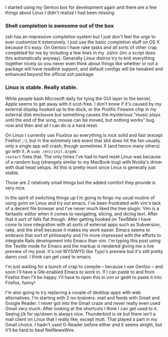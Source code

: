 I started using my Gentoo box for development again and there are a few things about Linux I didn't realize I had been missing.

### Shell completion is awesome out of the box ###

zsh has an impressive completion system but I just don't feel the urge to ever customize it extensively.  I just use the basic completion stuff on OS X because it's easy.  On Gentoo I have rake tasks and all sorts of other crap completed for me by including a few lines in my .zshrc (iirc a script does this automatically anyway).  Generally Linux distros try to knit everything together nicely so you never even think about things like whether or not a package will have readline support, and default configs will be tweaked and enhanced beyond the official zsh package.

### Linux is stable. Really stable. ###

While people bash Microsoft daily for tying the GUI layer to the kernel, Apple seems to get away with it scot-free.  I don't know if it's caused by my external display hooked up to the dock, or the Prolific Firewire chip in my external disk enclosure but something causes the mysterious "music plays until the end of the song, mouse can be moved, but nothing works" bug now and then and all I can do is a hard reset.

On Linux I currently use Fluxbox so everything is rock solid and fast (except Firefox! ;-), but in the extremely rare event that shit does hit the fan usually only a single app will crash, though sometimes X (and hence many others) go with it.  A <code>sudo /etc/init.d/gdm restart</code> fixes that.  The only times I've had to hard reset Linux was because of a random bug (strangely similar to my MacBook bug) with Nvidia's driver with dual head setups.  All this is pretty moot since Linux is generally just stable.

Those are 2 relatively small things but the added comfort they provide is very nice.

In the spirit of switching things up I'm going to forgo my usual routine of using gvim on Linux and try out emacs.  I've been frustrated with vim's lack of a decent file browser and I've never much liked the tree plugin.  Vim is a fantastic editor when it comes to navigating, slicing, and dicing text.  After that it sort of falls flat though.  After getting hooked on TextMate I have come to love integration with all sorts of external apps such as Subversion, rake, and the shell because it makes my work easier.  Emacs seems to embrace that sort of philosophy and I'm more impressed with the efforts to integrate Rails development into Emacs than vim.  I'm typing this post using the Textile mode for Emacs and the markup is rendered giving me a live preview of my post.  It's not WYSIWYG like Typo's preview but it's still pretty damn cool.  I think can get used to emacs.

I'm just waiting for a bunch of crap to compile – because I use Gentoo – and soon I'll have a Gtk-enabled Emacs to work in.  If I can paste to and from Firefox then I'll be happy. I'll have to open this in vim or gedit to paste it into Firefox, funny!

I'm also going to try replacing a couple of desktop apps with web alternatives. I'm starting with 2 no-brainers: mail and feeds with Gmail and Google Reader.  I never got into the Gmail craze and never really even used Gmail very much. After looking at the shortcuts I think I can get used to it.  Seeing j/k for up/down is always nice.  Thunderbird is ok but there isn't a mail client on Linux that I really like, except mutt.  That played a part in my Gmail choice.  I hadn't used G-Reader before either and it seems alright, but it'll be hard to beat NetNewsWire.
